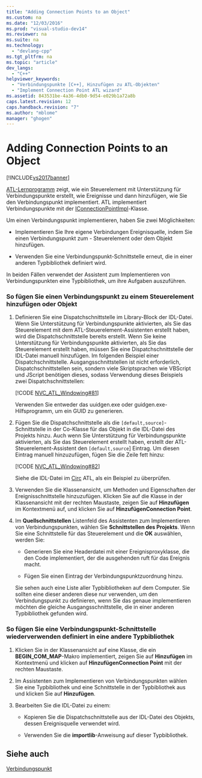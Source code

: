 ```yaml
---
title: "Adding Connection Points to an Object"
ms.custom: na
ms.date: "12/03/2016"
ms.prod: "visual-studio-dev14"
ms.reviewer: na
ms.suite: na
ms.technology: 
  - "devlang-cpp"
ms.tgt_pltfrm: na
ms.topic: "article"
dev_langs: 
  - "C++"
helpviewer_keywords: 
  - "Verbindungspunkte [C++], Hinzufügen zu ATL-Objekten"
  - "Implement Connection Point ATL wizard"
ms.assetid: 843531be-4a36-4db0-9d54-e029b1a72a8b
caps.latest.revision: 12
caps.handback.revision: "7"
ms.author: "mblome"
manager: "ghogen"
---
```

# Adding Connection Points to an Object
[!INCLUDE[vs2017banner](../assembler/inline/includes/vs2017banner.md)]

[ATL\-Lernprogramm](../atl/active-template-library-atl-tutorial.md) zeigt, wie ein Steuerelement mit Unterstützung für Verbindungspunkte erstellt, wie Ereignisse und dann hinzufügen, wie Sie den Verbindungspunkt implementiert.  ATL implementiert Verbindungspunkte mit der [IConnectionPointImpl](../atl/reference/iconnectionpointimpl-class.md)\-Klasse.  
  
 Um einen Verbindungspunkt implementieren, haben Sie zwei Möglichkeiten:  
  
-   Implementieren Sie Ihre eigene Verbindungen Ereignisquelle, indem Sie einen Verbindungspunkt zum \- Steuerelement oder dem Objekt hinzufügen.  
  
-   Verwenden Sie eine Verbindungspunkt\-Schnittstelle erneut, die in einer anderen Typbibliothek definiert wird.  
  
 In beiden Fällen verwendet der Assistent zum Implementieren von Verbindungspunkten eine Typbibliothek, um ihre Aufgaben auszuführen.  
  
### So fügen Sie einen Verbindungspunkt zu einem Steuerelement hinzufügen oder Objekt  
  
1.  Definieren Sie eine Dispatchschnittstelle im Library\-Block der IDL\-Datei.  Wenn Sie Unterstützung für Verbindungspunkte aktivierten, als Sie das Steuerelement mit dem ATL\-Steuerelement\-Assistenten erstellt haben, wird die Dispatchschnittstelle bereits erstellt.  Wenn Sie keine Unterstützung für Verbindungspunkte aktivierten, als Sie das Steuerelement erstellt haben, müssen Sie eine Dispatchschnittstelle der IDL\-Datei manuell hinzufügen.  Im folgenden Beispiel einer Dispatchschnittstelle.  Ausgangsschnittstellen ist nicht erforderlich, Dispatchschnittstellen sein, sondern viele Skriptsprachen wie VBScript und JScript benötigen dieses, sodass Verwendung dieses Beispiels zwei Dispatchschnittstellen:  
  
     [!CODE [NVC_ATL_Windowing#81](../CodeSnippet/VS_Snippets_Cpp/NVC_ATL_Windowing#81)]  
  
     Verwenden Sie entweder das uuidgen.exe oder guidgen.exe\-Hilfsprogramm, um ein GUID zu generieren.  
  
2.  Fügen Sie die Dispatchschnittstelle als die `[default,source]`\-Schnittstelle in der Co\-Klasse für das Objekt in die IDL\-Datei des Projekts hinzu.  Auch wenn Sie Unterstützung für Verbindungspunkte aktivierten, als Sie das Steuerelement erstellt haben, erstellt der ATL\-Steuerelement\-Assistent den `[default,source`\] Eintrag.  Um diesen Eintrag manuell hinzuzufügen, fügen Sie die Zeile fett hinzu:  
  
     [!CODE [NVC_ATL_Windowing#82](../CodeSnippet/VS_Snippets_Cpp/NVC_ATL_Windowing#82)]  
  
     Siehe die IDL\-Datei im [Circ](../top/visual-cpp-samples.md) ATL, als ein Beispiel zu überprüfen.  
  
3.  Verwenden Sie die Klassenansicht, um Methoden und Eigenschaften der Ereignisschnittstelle hinzuzufügen.  Klicken Sie auf die Klasse in der Klassenansicht mit der rechten Maustaste, zeigen Sie auf **Hinzufügen** im Kontextmenü auf, und klicken Sie auf **HinzufügenConnection Point**.  
  
4.  Im **Quellschnittstellen** Listenfeld des Assistenten zum Implementieren von Verbindungspunkten, wählen Sie **Schnittstellen des Projekts**.  Wenn Sie eine Schnittstelle für das Steuerelement und die **OK** auswählen, werden Sie:  
  
    -   Generieren Sie eine Headerdatei mit einer Ereignisproxyklasse, die den Code implementiert, der die ausgehenden ruft für das Ereignis macht.  
  
    -   Fügen Sie einen Eintrag der Verbindungspunktzuordnung hinzu.  
  
     Sie sehen auch eine Liste aller Typbibliotheken auf dem Computer.  Sie sollten eine dieser anderen diese nur verwenden, um den Verbindungspunkt zu definieren, wenn Sie das genaue implementieren möchten die gleiche Ausgangsschnittstelle, die in einer anderen Typbibliothek gefunden wird.  
  
### So fügen Sie eine Verbindungspunkt\-Schnittstelle wiederverwenden definiert in eine andere Typbibliothek  
  
1.  Klicken Sie in der Klassenansicht auf eine Klasse, die ein **BEGIN\_COM\_MAP**\-Makro implementiert, zeigen Sie auf **Hinzufügen** im Kontextmenü und klicken auf **HinzufügenConnection Point** mit der rechten Maustaste.  
  
2.  Im Assistenten zum Implementieren von Verbindungspunkten wählen Sie eine Typbibliothek und eine Schnittstelle in der Typbibliothek aus und klicken Sie auf **Hinzufügen**.  
  
3.  Bearbeiten Sie die IDL\-Datei zu einem:  
  
    -   Kopieren Sie die Dispatchschnittstelle aus der IDL\-Datei des Objekts, dessen Ereignisquelle verwendet wird.  
  
    -   Verwenden Sie die **importlib**\-Anweisung auf dieser Typbibliothek.  
  
## Siehe auch  
 [Verbindungspunkt](../atl/atl-connection-points.md)